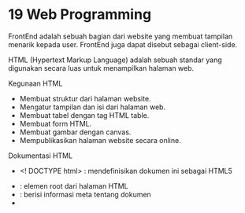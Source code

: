 # 19 Web Programming
FrontEnd adalah sebuah bagian dari website yang 
membuat tampilan menarik kepada user.
FrontEnd juga dapat disebut sebagai client-side.

HTML (Hypertext Markup Language) adalah
sebuah standar yang digunakan secara luas untuk
menampilkan halaman web.

Kegunaan HTML
- Membuat struktur dari halaman website.
- Mengatur tampilan dan isi dari halaman web.
- Membuat tabel dengan tag HTML table.
- Membuat form HTML.
- Membuat gambar dengan canvas.
- Mempublikasikan halaman website secara online.

Dokumentasi HTML 
- <! DOCTYPE html> : mendefinisikan dokumen ini sebagai HTML5
- <html> : elemen root dari halaman HTML
- <head> : berisi informasi meta tentang dokumen
- <title> : menentukan judul untuk dokumen
- <body> : berisi konten halaman yang terlihat
  
  List HTML
  1. Ordered List adalah list yang berurut.
  2. Unordered List adalah list yang tidak berurut.
  Setiap list item pada Ordered List dan Unordered List
  dideklarasikan menggunakan tag <li>.
  
  CSS (Cascading Style Sheets)
  Dapat menghias halaman web (color, size, 
  font, background, width, height, dll).
  Dapat mengatur posisi pada halaman web
  (flot, align, display, position, dll).
  
  Menambahkan file CSS
  1. External CSS
  2. Internal CSS
  3. Inline CSS
  
  CSS Selector
  Pola yang digunakan untuk memilih
  element yang ingin di styling.
  Penanda HTML ke dalam CSS, dapat
  menggunakan selector ID dan Class.
  1. ID (#)
  - Setia
  - p elemen hanya dapat memiliki satu tag id
  - Dalam satu halaman tidak boleh ada dua penamaan 
  id yang berbeda
  
  2. Class (.)
  - Tag class dengan nama yang sama dapat
  dipakai berulang-ulang pada satu halaman.
  - Satu elemen boleh memiliki lebih dari
  satu Class yang berbeda-beda.
  
  CSS Grouping
  Beberapa selector dapat dikelompokkan dalam satu 
  deklarasi style.
  
  CSS Font
  Beberapa style font di css.
  
  CSS Margin & Padding
  Membuat ruang disekitar element.
  
  CSS Background
  Beberapa style background di css.
  
  CSS Link Event
  Beberapa link event pada CSS.
  
  CSS Transisi
  Dapat mengubah value properti 
  menjadi lebih halus dalam durasi
  yang ditentukan.
  
  CSS Display
  Menentukan tampilan pada elemen
  
  CSS Table
  Membuat style pada elemen table HTML
  
 FrontEnd Framework
  Sekumpulan aturan kode yang dapat
  digunakan untuk mempermudah dalam membuat 
  suatu tampilan website.
  
  Manfaat Bootstrap
  - Gratis
  - Mudah dipelajari
  - Cepat
  - Mendukung responsif
  
  
  
